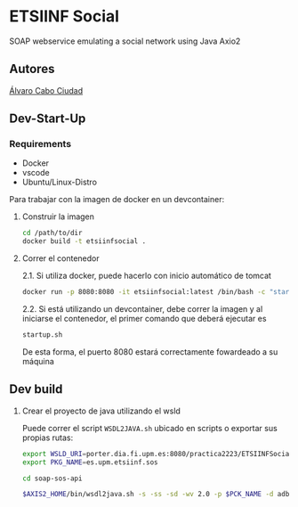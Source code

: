 # ETSIINF Social

SOAP webservice emulating a social network using Java Axio2

## Autores

[Álvaro Cabo Ciudad](https://github.com/alvarocabo)

## Dev-Start-Up

### Requirements

- Docker
- vscode
- Ubuntu/Linux-Distro

Para trabajar con la imagen de docker en un devcontainer:

1. Construir la imagen

   ```bash
   cd /path/to/dir
   docker build -t etsiinfsocial .
   ```

2. Correr el contenedor

   2.1. Si utiliza docker, puede hacerlo con inicio automático de tomcat

   ```bash
   docker run -p 8080:8080 -it etsiinfsocial:latest /bin/bash -c "startup.sh"
   ```

   2.2. Si está utilizando un devcontainer, debe correr la imagen y al iniciarse el contenedor, el primer comando que deberá ejecutar es

   ```bash
   startup.sh
   ```

   De esta forma, el puerto 8080 estará correctamente fowardeado a su máquina

## Dev build

1. Crear el proyecto de java utilizando el wsld

   Puede correr el script `WSDL2JAVA.sh` ubicado en scripts o exportar sus propias rutas:

   ```bash
   export WSLD_URI=porter.dia.fi.upm.es:8080/practica2223/ETSIINFSocial.wsdl
   export PKG_NAME=es.upm.etsiinf.sos

   cd soap-sos-api

   $AXIS2_HOME/bin/wsdl2java.sh -s -ss -sd -wv 2.0 -p $PCK_NAME -d adb -uri $WSLD_URI
   ```


